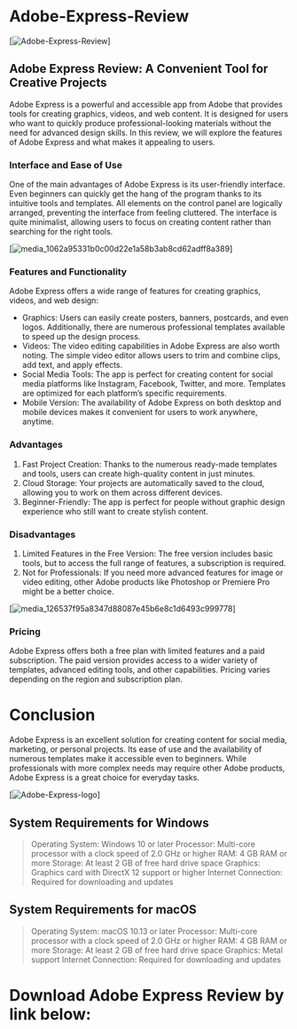 # Adobe-Express-Review
[![Adobe-Express-Review](https://github.com/user-attachments/assets/f592157d-e44f-47eb-b122-bc20e601f595)]
## Adobe Express Review: A Convenient Tool for Creative Projects
Adobe Express is a powerful and accessible app from Adobe that provides tools for creating graphics, videos, and web content. It is designed for users who want to quickly produce professional-looking materials without the need for advanced design skills. In this review, we will explore the features of Adobe Express and what makes it appealing to users.

### Interface and Ease of Use
One of the main advantages of Adobe Express is its user-friendly interface. Even beginners can quickly get the hang of the program thanks to its intuitive tools and templates. All elements on the control panel are logically arranged, preventing the interface from feeling cluttered. The interface is quite minimalist, allowing users to focus on creating content rather than searching for the right tools.

[![media_1062a95331b0c00d22e1a58b3ab8cd62adff8a389](https://github.com/user-attachments/assets/a4906b5d-7d28-43af-9442-319204a1b7e7)]

### Features and Functionality

Adobe Express offers a wide range of features for creating graphics, videos, and web design:
* Graphics: Users can easily create posters, banners, postcards, and even logos. Additionally, there are numerous professional templates available to speed up the design process.
* Videos: The video editing capabilities in Adobe Express are also worth noting. The simple video editor allows users to trim and combine clips, add text, and apply effects.
* Social Media Tools: The app is perfect for creating content for social media platforms like Instagram, Facebook, Twitter, and more. Templates are optimized for each platform’s specific requirements.
* Mobile Version: The availability of Adobe Express on both desktop and mobile devices makes it convenient for users to work anywhere, anytime.

### Advantages
1. Fast Project Creation: Thanks to the numerous ready-made templates and tools, users can create high-quality content in just minutes.
2. Cloud Storage: Your projects are automatically saved to the cloud, allowing you to work on them across different devices.
3. Beginner-Friendly: The app is perfect for people without graphic design experience who still want to create stylish content.

### Disadvantages
1. Limited Features in the Free Version: The free version includes basic tools, but to access the full range of features, a subscription is required.
2. Not for Professionals: If you need more advanced features for image or video editing, other Adobe products like Photoshop or Premiere Pro might be a better choice.

[![media_126537f95a8347d88087e45b6e8c1d6493c999778](https://github.com/user-attachments/assets/0530ad6c-7416-4870-b28b-42c016801feb)]

### Pricing
Adobe Express offers both a free plan with limited features and a paid subscription. The paid version provides access to a wider variety of templates, advanced editing tools, and other capabilities. Pricing varies depending on the region and subscription plan.

# Conclusion
Adobe Express is an excellent solution for creating content for social media, marketing, or personal projects. Its ease of use and the availability of numerous templates make it accessible even to beginners. While professionals with more complex needs may require other Adobe products, Adobe Express is a great choice for everyday tasks.

[![Adobe-Express-logo](https://github.com/user-attachments/assets/b95bcbad-a72b-4d2f-a551-618d65adba95)]

## System Requirements for Windows
> Operating System: Windows 10 or later
> Processor: Multi-core processor with a clock speed of 2.0 GHz or higher
> RAM: 4 GB RAM or more
> Storage: At least 2 GB of free hard drive space
> Graphics: Graphics card with DirectX 12 support or higher
> Internet Connection: Required for downloading and updates

## System Requirements for macOS
> Operating System: macOS 10.13 or later
> Processor: Multi-core processor with a clock speed of 2.0 GHz or higher
> RAM: 4 GB RAM or more
> Storage: At least 2 GB of free hard drive space
> Graphics: Metal support
> Internet Connection: Required for downloading and updates

# Download Adobe Express Review by link below:
